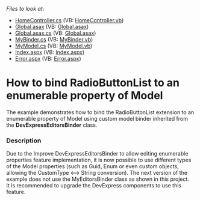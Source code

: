 <!-- default file list -->
*Files to look at*:

* [HomeController.cs](./CS/Controllers/HomeController.cs) (VB: [HomeController.vb](./VB/Controllers/HomeController.vb))
* [Global.asax](./CS/Global.asax) (VB: [Global.asax](./VB/Global.asax))
* [Global.asax.cs](./CS/Global.asax.cs) (VB: [Global.asax](./VB/Global.asax))
* [MyBinder.cs](./CS/Models/MyBinder.cs) (VB: [MyBinder.vb](./VB/Models/MyBinder.vb))
* [MyModel.cs](./CS/Models/MyModel.cs) (VB: [MyModel.vb](./VB/Models/MyModel.vb))
* [Index.aspx](./CS/Views/Home/Index.aspx) (VB: [Index.aspx](./VB/Views/Home/Index.aspx))
* [Error.aspx](./CS/Views/Shared/Error.aspx) (VB: [Error.aspx](./VB/Views/Shared/Error.aspx))
<!-- default file list end -->
# How to bind RadioButtonList to an enumerable property of Model


<p>The example demonstrates how to bind the RadioButtonList extension to an enumerable property of Model using custom model binder inherited from the <strong>DevExpressEditorsBinder</strong> class.</p>


<h3>Description</h3>

<p>Due to the <a data-ticket="S36682">Improve DevExpressEditorsBinder to allow editing enumerable properties </a> feature implementation, it is now possible to use different types of the Model properties (such as Guid, Enum or even custom objects, allowing the CustomType &lt;--&gt; String conversion). The next version of the example does not use the MyEditorsBinder class as shown in this project.<br /> It is recommended to upgrade the DevExpress components to use this feature.</p>

<br/>


